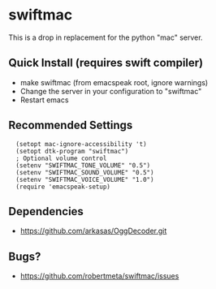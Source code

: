 swiftmac
==============================================================================
This is a drop in replacement for the python "mac" server.

Quick Install (requires swift compiler)
------------------------------------------------------------------------------
 - make swiftmac (from emacspeak root, ignore warnings)
 - Change the server in your configuration to "swiftmac"
 - Restart emacs

Recommended Settings
------------------------------------------------------------------------------
```
  (setopt mac-ignore-accessibility 't)
  (setopt dtk-program "swiftmac")
  ; Optional volume control
  (setenv "SWIFTMAC_TONE_VOLUME" "0.5")
  (setenv "SWIFTMAC_SOUND_VOLUME" "0.5")
  (setenv "SWIFTMAC_VOICE_VOLUME" "1.0")
  (require 'emacspeak-setup)
```

Dependencies 
------------------------------------------------------------------------------
 - https://github.com/arkasas/OggDecoder.git


Bugs?
------------------------------------------------------------------------------
 - https://github.com/robertmeta/swiftmac/issues
